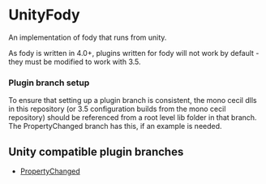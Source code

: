 # UnityFody
An implementation of fody that runs from unity.

As fody is written in 4.0+, plugins written for fody will not work by default - they must be modified to work with 3.5.

### Plugin branch setup
To ensure that setting up a plugin branch is consistent, the mono cecil dlls in this repository (or 3.5 configuration builds from the mono cecil repository) should be referenced from a root level lib folder in that branch. The PropertyChanged branch has this, if an example is needed.

## Unity compatible plugin branches
* [PropertyChanged](https://github.com/jbruening/PropertyChanged/tree/3.5_compat)
